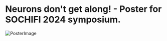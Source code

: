 # Neurons don't get along! - Poster for SOCHIFI 2024 symposium.
![PosterImage](https://github.com/user-attachments/assets/59afcdac-2330-41fd-b67a-09d01037e938)
